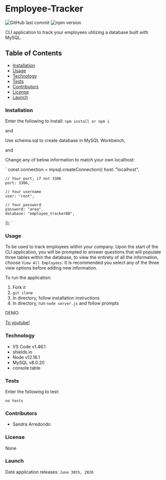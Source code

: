 # Employee-Tracker

![GitHub last commit](https://img.shields.io/github/last-commit/salpharre/Employee-Tracker) ![npm version](https://badge.fury.io/js/inquirer.svg)

CLI application to track your employees utilizing a database built with MySQL.

## Table of Contents

* [Installation](#installation)
* [Usage](#usage)
* [Technology](#technology)
* [Tests](#tests)
* [Contributors](#contributors)
* [License](#license)
* [Launch](#launch)

### Installation

Enter the following to install:
`npm install or npm i`

and

Use schema.sql to create database in MySQL Workbench,

and

Change any of below information to match your own localhost:

`
const connection = mysql.createConnection({
    host: "localhost",

    // Your port; if not 3306
    port: 3306,

    // Your username
    user: "root",

    // Your password
    password: "area",
    database: "employee_trackerDB",
});
`

### Usage

To be used to track employees within your company. Upon the start of the CLI application, you will be prompted to answer questions that will populate three tables within the database, to view the entirety of all the information, choose `View All Employees`. It is recommended you select any of the three view options before adding new information.


To run the application:
1. Fork it
2. `git clone`
3. In directory, follow installation instructions
4. In directory, run `node server.js` and follow prompts


DEMO:

[To youtube!](https://youtu.be/8lzWoJKZIdg)

### Technology

* VS Code v1.46.1
* shields.io
* Node v12.16.1
* MySQL v8.0.20
* console.table

### Tests

Enter the following to test:

`no tests`

### Contributors

* Sandra Arredondo

### License

None

### Launch

Date application releases: `June 30th, 2020`
